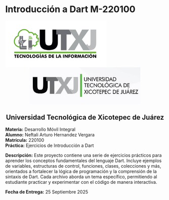 
# Introducción a Dart M-220100

<p align="center">
	<img src="images/ticlogo.jpg" alt="TIC Logo" width="320" style="display:inline-block; vertical-align:middle; margin-right:800px;"/>
	<img src="images/utxjlogo.jpg" alt="UTXJ Logo" width="350" style="display:inline-block; vertical-align:middle;"/>
</p>

<div align="center"><h2>Universidad Tecnológica de Xicotepec de Juárez</h2></div>

**Materia:** Desarrollo Móvil Integral  
**Alumno:** Neftali Arturo Hernandez Vergara  
**Matrícula:** 220100  
**Práctica:** Ejercicios de Introducción a Dart  

**Descripción:** Este proyecto contiene una serie de ejercicios prácticos para aprender los conceptos fundamentales del lenguaje Dart. Incluye ejemplos de variables, estructuras de control, funciones, clases, colecciones y más, orientados a fortalecer la lógica de programación y la comprensión de la sintaxis de Dart. Cada archivo aborda un tema específico, permitiendo al estudiante practicar y experimentar con el código de manera interactiva.

**Fecha de Entrega:** 25 Septiembre 2025
